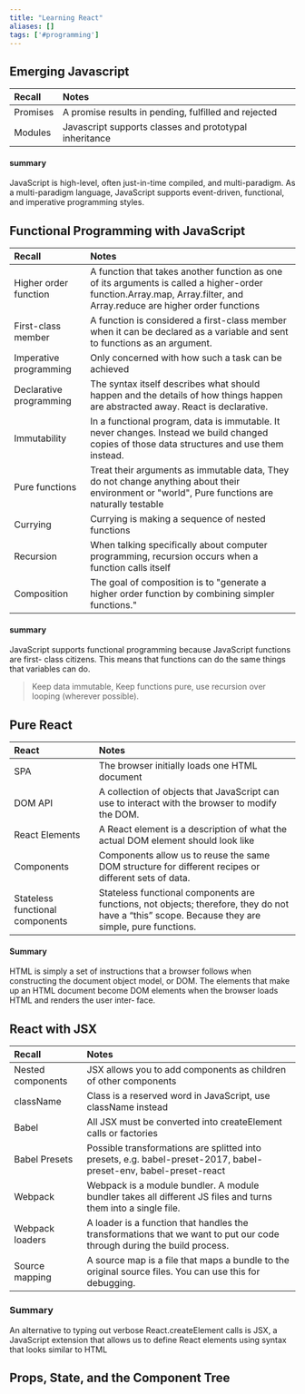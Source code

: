 ```yaml
---
title: "Learning React"
aliases: []
tags: ['#programming']
---
```

## Emerging Javascript

| Recall   | Notes                                                  |
|:-------- |:------------------------------------------------------ |
| Promises | A promise results in pending, fulfilled and rejected   |
| Modules  | Javascript supports classes and prototypal inheritance |

#### summary
JavaScript is high-level, often just-in-time compiled, and multi-paradigm. As a multi-paradigm language, JavaScript supports event-driven, functional, and imperative programming styles.

## Functional Programming with JavaScript
| Recall                  | Notes                                                                                                                                                                 |
|:----------------------- |:--------------------------------------------------------------------------------------------------------------------------------------------------------------------- |
| Higher order function   | A function that takes another function as one of its arguments is called a higher-order function.Array.map, Array.filter, and Array.reduce are higher order functions |
| First-class member      | A function is considered a first-class member when it can be declared as a variable and sent to functions as an argument.                                             |
| Imperative programming  | Only concerned with how such a task can be achieved                                                                                                                   |
| Declarative programming | The syntax itself describes what should happen and the details of how things happen are abstracted away. React is declarative.                                        |
| Immutability            | In a functional program, data is immutable. It never changes. Instead we build changed copies of those data structures and use them instead.                          |
| Pure functions          | Treat their arguments as immutable data, They do not change anything about their environment or "world", Pure functions are naturally testable                        |
| Currying                | Currying is making a sequence of nested functions                                                                                                                     |
| Recursion               | When talking specifically about computer programming, recursion occurs when a function calls itself                                                                   |
| Composition             | The goal of composition is to "generate a higher order function by combining simpler functions."                                                                      |

#### summary
JavaScript supports functional programming because JavaScript functions are first- class citizens. This means that functions can do the same things that variables can do.

> Keep data immutable, Keep functions pure, use recursion over looping (wherever possible).

## Pure React

|React|Notes|
|:-----|:------|
|SPA|The browser initially loads one HTML document|
|DOM API|A collection of objects that JavaScript can use to interact with the browser to modify the DOM.|
|React Elements|A React element is a description of what the actual DOM element should look like|
|Components|Components allow us to reuse the same DOM structure for different recipes or different sets of data.|
|Stateless functional components|Stateless functional components are functions, not objects; therefore, they do not have a “this” scope. Because they are simple, pure functions.|

#### Summary
HTML is simply a set of instructions that a browser follows when constructing the document object model, or DOM. The elements that make up an HTML document become DOM elements when the browser loads HTML and renders the user inter‐ face.

## React with JSX

| Recall            | Notes                                                                                                                  |
|:----------------- |:---------------------------------------------------------------------------------------------------------------------- |
| Nested components | JSX allows you to add components as children of other components                                                       |
| className         | Class is a reserved word in JavaScript, use className instead                                                          |
| Babel             | All JSX must be converted into createElement calls or factories                                                        |
| Babel Presets     | Possible transformations are splitted into presets, e.g. babel-preset-2017, babel-preset-env, babel-preset-react       |
| Webpack           | Webpack is a module bundler. A module bundler takes all different JS files and turns them into a single file.          |
| Webpack loaders   | A loader is a function that handles the transformations that we want to put our code through during the build process. |
| Source mapping    | A source map is a file that maps a bundle to the original source files. You can use this for debugging.                |

### Summary
An alternative to typing out verbose React.createElement calls is JSX, a JavaScript extension that allows us to define React elements using syntax that looks similar to HTML

## Props, State, and the Component Tree